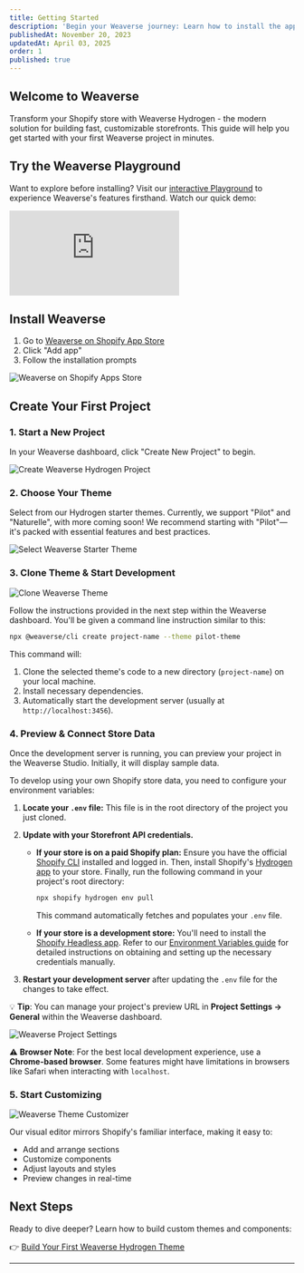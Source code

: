 ```yaml
---
title: Getting Started
description: 'Begin your Weaverse journey: Learn how to install the app on Shopify and set up your first Weaverse Hydrogen project.'
publishedAt: November 20, 2023
updatedAt: April 03, 2025
order: 1
published: true
---
```


## Welcome to Weaverse

Transform your Shopify store with Weaverse Hydrogen - the modern solution for building fast, customizable storefronts. This guide will help you get started with your first Weaverse project in minutes.

## Try the Weaverse Playground

Want to explore before installing? Visit our [interactive Playground](https://studio.weaverse.io/demo) to experience Weaverse's features firsthand. Watch our quick demo:

<iframe src="https://www.youtube.com/embed/1XwheeIImlE?rel=0" frameBorder="0" webkitallowfullscreen="true" mozallowfullscreen="true" allowFullScreen></iframe>

## Install Weaverse

1. Go to [Weaverse on Shopify App Store](https://apps.shopify.com/weaverse)
2. Click "Add app"
3. Follow the installation prompts

![Weaverse on Shopify Apps Store](https://cdn.shopify.com/s/files/1/0838/0052/3057/files/weaverse_on_shopify_app_store.webp?v=1745846024)

## Create Your First Project

### 1. Start a New Project

In your Weaverse dashboard, click "Create New Project" to begin.

![Create Weaverse Hydrogen Project](https://cdn.shopify.com/s/files/1/0838/0052/3057/files/create_new_weaverse_project.webp?v=1745846207)

### 2. Choose Your Theme

Select from our Hydrogen starter themes. Currently, we support "Pilot" and "Naturelle", with more coming soon! We recommend starting with "Pilot"—it's packed with essential features and best practices.

![Select Weaverse Starter Theme](https://cdn.shopify.com/s/files/1/0838/0052/3057/files/select_weaverse_theme.webp?v=1745846236)

### 3. Clone Theme & Start Development

![Clone Weaverse Theme](https://cdn.shopify.com/s/files/1/0838/0052/3057/files/create_weaverse_cli.webp?v=1745846272)

Follow the instructions provided in the next step within the Weaverse dashboard. You'll be given a command line instruction similar to this:

```bash
npx @weaverse/cli create project-name --theme pilot-theme
```

This command will:

1. Clone the selected theme's code to a new directory (`project-name`) on your local machine.
2. Install necessary dependencies.
3. Automatically start the development server (usually at `http://localhost:3456`).

### 4. Preview & Connect Store Data

Once the development server is running, you can preview your project in the Weaverse Studio. Initially, it will display sample data.

To develop using your own Shopify store data, you need to configure your environment variables:

1. **Locate your `.env` file:** This file is in the root directory of the project you just cloned.
2. **Update with your Storefront API credentials.**

   * **If your store is on a paid Shopify plan:** Ensure you have the official [Shopify CLI](https://shopify.dev/docs/apps/tools/cli) installed and logged in. Then, install Shopify's [Hydrogen app](https://apps.shopify.com/hydrogen) to your store. Finally, run the following command in your project's root directory:

       ```bash
       npx shopify hydrogen env pull
       ```

       This command automatically fetches and populates your `.env` file.

   * **If your store is a development store:** You'll need to install the [Shopify Headless app](https://apps.shopify.com/shopify-headless). Refer to our [Environment Variables guide](/docs/hydrogen/environment-variables) for detailed instructions on obtaining and setting up the necessary credentials manually.

3. **Restart your development server** after updating the `.env` file for the changes to take effect.

💡 **Tip**: You can manage your project's preview URL in **Project Settings -> General** within the Weaverse dashboard.

![Weaverse Project Settings](https://cdn.shopify.com/s/files/1/0728/0410/6547/files/weaverse_project_settings.webp)

⚠️ **Browser Note**: For the best local development experience, use a **Chrome-based browser**. Some features might have limitations in browsers like Safari when interacting with `localhost`.

### 5. Start Customizing

![Weaverse Theme Customizer](https://cdn.shopify.com/s/files/1/0838/0052/3057/files/weaverse_theme_customizer.webp?v=1745846304)

Our visual editor mirrors Shopify's familiar interface, making it easy to:

* Add and arrange sections
* Customize components
* Adjust layouts and styles
* Preview changes in real-time

## Next Steps

Ready to dive deeper? Learn how to build custom themes and components:

👉 [Build Your First Weaverse Hydrogen Theme](/docs/guides/prerequisites)

---
